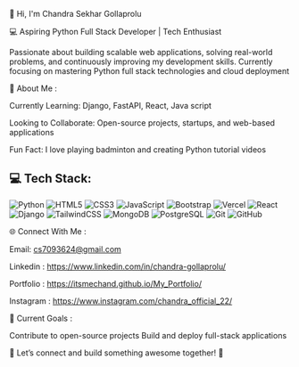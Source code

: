 👋 Hi, I'm Chandra Sekhar Gollaprolu

💻 Aspiring Python Full Stack Developer | Tech Enthusiast 


Passionate about building scalable web applications, solving real-world problems, and continuously improving my development skills. Currently focusing on mastering Python full stack technologies and cloud deployment




💫 About Me :


Currently Learning: Django, FastAPI, React, Java script

Looking to Collaborate: Open-source projects, startups, and web-based applications

Fun Fact: I love playing badminton and creating Python tutorial videos



## 💻 Tech Stack:


![Python](https://img.shields.io/badge/python-%2314354C.svg?style=for-the-badge&logo=python&logoColor=white)
![HTML5](https://img.shields.io/badge/html5-%23E34F26.svg?style=for-the-badge&logo=html5&logoColor=white)
![CSS3](https://img.shields.io/badge/css3-%231572B6.svg?style=for-the-badge&logo=css3&logoColor=white)
![JavaScript](https://img.shields.io/badge/javascript-%23F7DF1E.svg?style=for-the-badge&logo=javascript&logoColor=black)
![Bootstrap](https://img.shields.io/badge/bootstrap-%23563D7C.svg?style=for-the-badge&logo=bootstrap&logoColor=white)
![Vercel](https://img.shields.io/badge/vercel-%23000000.svg?style=for-the-badge&logo=vercel&logoColor=white)
![React](https://img.shields.io/badge/react-%2320232a.svg?style=for-the-badge&logo=react&logoColor=%2361DAFB)
![Django](https://img.shields.io/badge/django-%23092E20.svg?style=for-the-badge&logo=django&logoColor=white)
![TailwindCSS](https://img.shields.io/badge/tailwindcss-%2338B2AC.svg?style=for-the-badge&logo=tailwind-css&logoColor=white)
![MongoDB](https://img.shields.io/badge/MongoDB-%2347A248.svg?style=for-the-badge&logo=mongodb&logoColor=white)
![PostgreSQL](https://img.shields.io/badge/PostgreSQL-316192?style=for-the-badge&logo=postgresql&logoColor=white)
![Git](https://img.shields.io/badge/git-%23F05033.svg?style=for-the-badge&logo=git&logoColor=white)
![GitHub](https://img.shields.io/badge/github-%23121011.svg?style=for-the-badge&logo=github&logoColor=white)




🌐 Connect With Me :



Email: cs7093624@gmail.com

Linkedin : https://www.linkedin.com/in/chandra-gollaprolu/

Portfolio : https://itsmechand.github.io/My_Portfolio/ 

Instagram : https://www.instagram.com/chandra_official_22/



🎯 Current Goals :


Contribute to open-source projects
Build and deploy full-stack applications





🔹 Let’s connect and build something awesome together! 🚀

